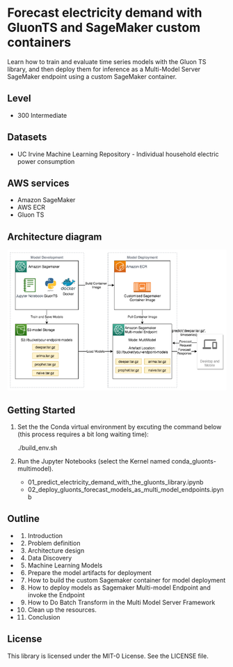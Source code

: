 # Forecast electricity demand with GluonTS and SageMaker custom containers
Learn how to train and evaluate time series models with the Gluon TS library, and then deploy them for inference as a Multi-Model Server SageMaker endpoint using a custom SageMaker container.

## Level
- 300 Intermediate

## Datasets
- UC Irvine Machine Learning Repository - Individual household electric power consumption

## AWS services
- Amazon SageMaker
- AWS ECR
- Gluon TS

## Architecture diagram
![alt text](images/gluonts_sagemaker.png "Logo Title Text 1")

## Getting Started
1. Set the the Conda virtual environment by excuting the command below (this process requires a bit long waiting time):

    ./build_env.sh

2. Run the Jupyter Notebooks (select the Kernel named conda_gluonts-multimodel).
    - 01_predict_electricity_demand_with_the_gluonts_library.ipynb
    - 02_deploy_gluonts_forecast_models_as_multi_model_endpoints.ipynb

## Outline
- 1. Introduction
- 2. Problem definition
- 3. Architecture design
- 4. Data Discovery
- 5. Machine Learning Models
- 6. Prepare the model artifacts for deployment
- 7. How to build the custom Sagemaker container for model deployment
- 8. How to deploy models as Sagemaker Multi-model Endpoint and invoke the Endpoint
- 9. How to Do Batch Transform in the Multi Model Server Framework
- 10. Clean up the resources.
- 11. Conclusion

## License

This library is licensed under the MIT-0 License. See the LICENSE file.

